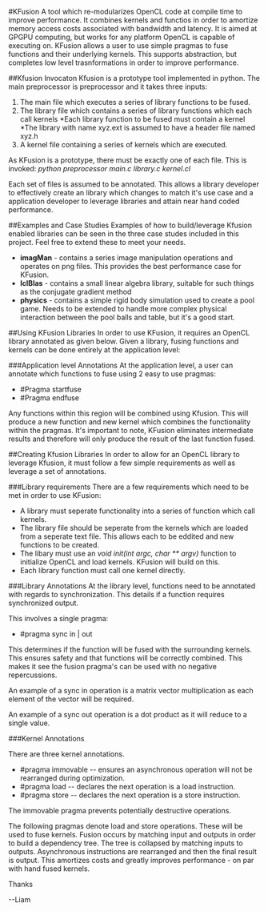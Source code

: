 #KFusion
A tool which re-modularizes OpenCL code at compile time to improve performance.  It combines kernels and functios in order to amortize memory access costs associated with bandwidth and latency.  It is aimed at GPGPU computing, but works for any platform OpenCL is capable of executing on.  KFusion allows a user to use simple pragmas to fuse functions and their underlying kernels.  This supports abstraction, but completes low level trasnformations in order to improve performance.

##Kfusion Invocaton
Kfusion is a prototype tool implemented in python.  The main preprocessor is preprocessor and it takes three inputs:

1. The main file which executes a series of library functions to be fused.
2. The library file which contains a series of library functions which each call kernels
  *Each library function to be fused must contain a kernel
  *The library with name xyz.ext is assumed to have a header file named xyz.h
3. A kernel file containing a series of kernels which are executed.

As KFusion is a prototype, there must be exactly one of each file.  This is invoked:
*python preprocessor main.c library.c kernel.cl*

Each set of files is assumed to be annotated.  This allows a library developer to effectively create an library which changes to match it's use case and a application developer to leverage libraries and attain near hand coded performance.


##Examples and Case Studies
Examples of how to build/leverage Kfusion enabled libraries can be seen in the three case studes included in this project.  Feel free to extend these to meet your needs.
* **imagMan** - contains a series image manipulation operations and operates on png files. This provides the best performance case for KFusion.
* **lclBlas** - contains a small linear algebra library, suitable for such things as the conjugate gradient method
* **physics** - contains a simple rigid body simulation used to create a pool game.  Needs to be extended to handle more complex physical interaction between the pool balls and table, but it's a good start.

##Using KFusion Libraries
In order to use KFusion, it requires an OpenCL library annotated as given below.  Given a library, fusing functions and kernels can be done entirely at the application level:

###Application level Annotations
At the application level, a user can annotate which functions to fuse using 2 easy to use pragmas:
* #Pragma startfuse
* #Pragma endfuse

Any functions within this region will be combined using Kfusion.  This will produce a new function and new kernel which combines the functionality within the pragmas.  It's important to note, KFusion eliminates intermediate results and therefore will only produce the result of the last function fused.

##Creating Kfusion Libraries
In order to allow for an OpenCL library to leverage Kfusion, it must follow a few simple requirements as well as leverage a set of annotations. 

###Library requirements
There are a few requirements which need to be met in order to use KFusion:
* A library must seperate functionality into a series of function which call kernels.  
* The library file should be seperate from the kernels which are loaded from a seperate text file.  This allows each to be eddited and new functions to be created.  
* The libary must use an *void init(int argc, char ** argv)* function to initialize OpenCL and load kernels.  KFusion will build on this.
* Each library function must call one kernel directly.

###Library Annotations
At the library level, functions need to be annotated with regards to synchronization.  This details if a function requires synchronized output.  

This involves a single pragma: 
* #pragma sync in | out

This determines if the function will be fused with the surrounding kernels.  This ensures safety and that functions will be correctly combined.  This makes it see the fusion pragma's can be used with no negative repercussions.

An example of a sync in operation is a matrix vector multiplication as each element of the vector will be required.

An example of a sync out operation is a dot product as it will reduce to a single value.

###Kernel Annotations

There are three kernel annotations.  
* #pragma immovable -- ensures an asynchronous operation will not be rearranged during optimization.
* #pragma load -- declares the next operation is a load instruction.  
* #pragma store -- declares the next operation is a store instruction.

The immovable pragma prevents potentially destructive operations.

The following pragmas denote load and store operations.  These will be used to fuse kernels.  Fusion occurs by matching input and outputs in order to build a dependency tree.  The tree is collapsed by matching inputs to outputs.  Asynchronous instructions are rearranged and then the final result is output.  This amortizes costs and greatly improves performance - on par with hand fused kernels.

Thanks

--Liam